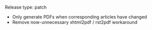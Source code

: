 Release type: patch

* Only generate PDFs when corresponding articles have changed
* Remove now-unnecessary xhtml2pdf / rst2pdf workaround
